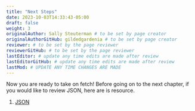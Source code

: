 ```yaml
---
title: "Next Steps"
date: 2023-10-03T14:33:43-05:00
draft: false
weight: 3
originalAuthor: Sally Steuterman # to be set by page creator
originalAuthorGitHub: gildedgardenia # to be set by page creator
reviewer: # to be set by the page reviewer
reviewerGitHub: # to be set by the page reviewer
lastEditor: # update any time edits are made after review
lastEditorGitHub: # update any time edits are made after review
lastMod: # UPDATE ANY TIME CHANGES ARE MADE
---
```


Now you are ready to take on fetch! Before going on to the next chapter, if you would like to review JSON, here are is resource.


1. [JSON](http://localhost:8081/devdocs_en_javascript_2025-01/global_objects/json)
